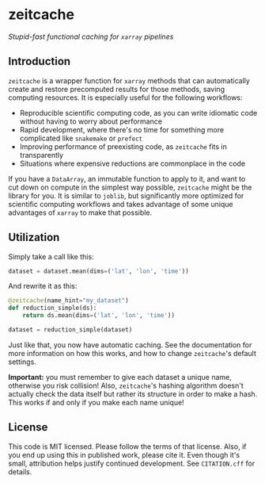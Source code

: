 # zeitcache
*Stupid-fast functional caching for `xarray` pipelines*

## Introduction
`zeitcache` is a wrapper function for `xarray` methods that can automatically create and restore precomputed results for those methods, saving computing resources. It is especially useful for the following workflows:
- Reproducible scientific computing code, as you can write idiomatic code without having to worry about performance
- Rapid development, where there's no time for something more complicated like `snakemake` or `prefect`
- Improving performance of preexisting code, as `zeitcache` fits in transparently
- Situations where expensive reductions are commonplace in the code

If you have a `DataArray`, an immutable function to apply to it, and want to cut down on compute in the simplest way possible, `zeitcache` might be the library for you. It is similar to `joblib`, but significantly more optimized for scientific computing workflows and takes advantage of some unique advantages of `xarray` to make that possible. 

## Utilization
Simply take a call like this:
```python
dataset = dataset.mean(dims=('lat', 'lon', 'time'))
```
And rewrite it as this:
```python
@zeitcache(name_hint="my_dataset")
def reduction_simple(ds):
    return ds.mean(dims=('lat', 'lon', 'time'))

dataset = reduction_simple(dataset)
```
Just like that, you now have automatic caching. See the documentation for more information on how this works, and how to change `zeitcache`'s default settings. 

**Important:** you must remember to give each dataset a unique name, otherwise you risk collision! Also, `zeitcache`'s hashing algorithm doesn't actually check the data itself but rather its structure in order to make a hash. This works if and only if you make each name unique!

## License
This code is MIT licensed. Please follow the terms of that license. Also, if you end up using this in published work, please cite it. Even though it's small, attribution helps justify continued development. See `CITATION.cff` for details. 
